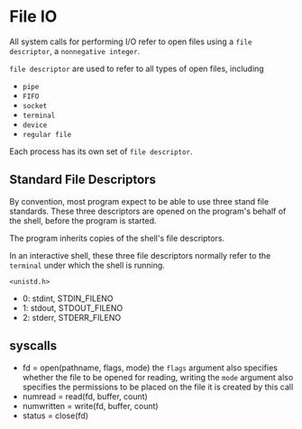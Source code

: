 # File IO

All system calls for performing I/O refer to open files using a `file descriptor`,
a `nonnegative integer`.

`file descriptor` are used to refer to all types of open files, including

- `pipe`
- `FIFO`
- `socket`
- `terminal`
- `device`
- `regular file`

Each process has its own set of `file descriptor`.

## Standard File Descriptors

By convention, most program expect to be able to use three stand file standards.
These three descriptors are opened on the program's behalf of the shell, before the program is started.

The program inherits copies of the shell's file descriptors.

In an interactive shell, these three file descriptors normally refer to the `terminal` under which the shell is running.

`<unistd.h>`

- 0: stdint, STDIN_FILENO
- 1: stdout, STDOUT_FILENO
- 2: stderr, STDERR_FILENO

## syscalls

- fd = open(pathname, flags, mode)
  the `flags` argument also specifies whether the file to be opened for reading, writing
  the `mode` argument also specifies the permissions to be placed on the file it is created by this call
- numread = read(fd, buffer, count)
- numwritten = write(fd, buffer, count)
- status = close(fd)

